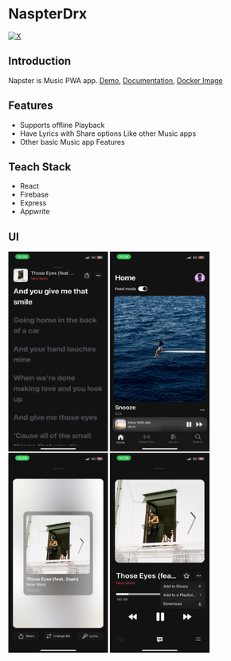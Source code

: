# NaspterDrx

[![X](https://img.shields.io/badge/X-%23000000.svg?style=for-the-badge&logo=X&logoColor=white)](https://twitter.com/tanmay11117)

## Introduction

Napster is Music PWA app. [Demo](https://napster-drx.vercel.app), [Documentation](https://napster-drx.vercel.app/docs), [Docker Image](https://hub.docker.com/r/tanmayo7/napster)

## Features

- Supports offline Playback
- Have Lyrics with Share options Like other Music apps
- Other basic Music app Features

## Teach Stack

- React
- Firebase
- Express
- Appwrite

## UI

<img src="/public/ui/lyrics.PNG" alt="Lyrics" width="200" height="400"> <img src="/public/ui/home.PNG" alt="Home" width="200" height="400"> <img src="/public/ui/share.webp" alt="Share" width="200" height="400"> <img src="/public/ui/options.PNG" alt="Options" width="200" height="400"> 
